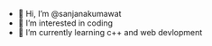 - 👋 Hi, I’m @sanjanakumawat
- 👀 I’m interested in coding 
- 🌱 I’m currently learning c++ and web devlopment


<!---
sanjanakumawat/sanjanakumawat is a ✨ special ✨ repository because its `README.md` (this file) appears on your GitHub profile.
You can click the Preview link to take a look at your changes.
--->
